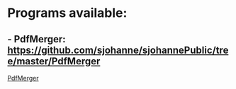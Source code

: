 # Programs available:
##         - PdfMerger: https://github.com/sjohanne/sjohannePublic/tree/master/PdfMerger
[PdfMerger](https://github.com/sjohanne/sjohannePublic/tree/master/PdfMerger)
